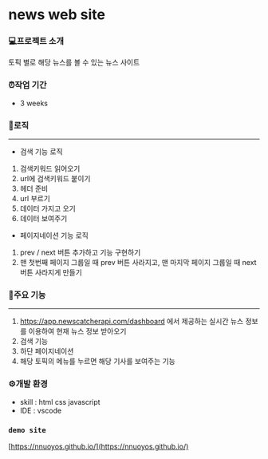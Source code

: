 # news web site

### 💻프로젝트 소개
토픽 별로 해당 뉴스를 볼 수 있는 뉴스 사이트

### ⏰작업 기간
- 3 weeks

### 🔗로직
---
- 검색 기능 로직
1. 검색키워드 읽어오기
2. url에 검색키워드 붙이기
3. 헤더 준비
4. url 부르기
5. 데이터 가지고 오기 
6. 데이터 보여주기


- 페이지네이션 기능 로직
1. prev / next 버튼 추가하고 기능 구현하기
2. 맨 첫번째 페이지 그룹일 때 prev 버튼 사라지고, 맨 마지막 페이지 그룹일 때 next 버튼 사라지게 만들기


### 📌주요 기능
---
1. https://app.newscatcherapi.com/dashboard 에서 제공하는 실시간 뉴스 정보를 이용하여 현재 뉴스 정보 받아오기
2. 검색 기능
3. 하단 페이지네이션
4. 해당 토픽의 메뉴를 누르면 해당 기사를 보여주는 기능 


### ⚙개발 환경
- skill : html css javascript
- IDE : vscode

### `demo site`
[https://nnuoyos.github.io/](https://nnuoyos.github.io/)



